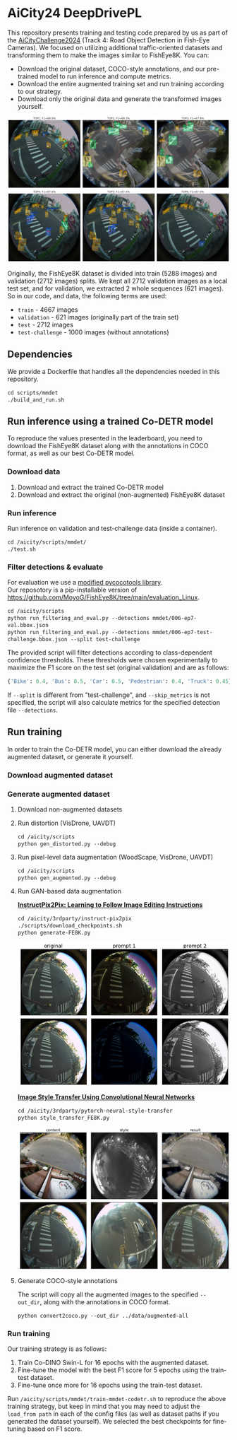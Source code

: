 # AiCity24 DeepDrivePL

This repository presents training and testing code prepared by us as part of the [AiCityChallenge2024](https://www.aicitychallenge.org) (Track 4: Road Object Detection in Fish-Eye Cameras).
We focused on utilizing additional traffic-oriented datasets and transforming them to make the images similar to FishEye8K. You can:
- Download the original dataset, COCO-style annotations, and our pre-trained model to run inference and compute metrics.
- Download the entire augmented training set and run training according to our strategy.
- Download only the original data and generate the transformed images yourself.

<p align="center">
  <img src="images/res-val-TOP-6.png" alt="TOP6"/>
</p>

Originally, the FishEye8K dataset is divided into train (5288 images) and validation (2712 images) splits. We kept all 2712 validation images as a local test set, and for validation, we extracted 2 whole sequences (621 images). So in our code, and data, the following terms are used: 
- `train` - 4667 images
- `validation` - 621 images (originally part of the train set)
- `test` - 2712 images
- `test-challenge` - 1000 images (without annotations)


## Dependencies

We provide a Dockerfile that handles all the dependencies needed in this repository.
```console
cd scripts/mmdet
./build_and_run.sh
```


## Run inference using a trained Co-DETR model

To reproduce the values presented in the leaderboard, you need to download the FishEye8K dataset along with the annotations in COCO format, as well as our best Co-DETR model.


### Download data

1. Download and extract the trained Co-DETR model
2. Download and extract the original (non-augmented) FishEye8K dataset


### Run inference

Run inference on validation and test-challenge data (inside a container). 
```console
cd /aicity/scripts/mmdet/
./test.sh
```


### Filter detections & evaluate

For evaluation we use a [modified pycocotools library](https://github.com/deepdrivepl/FE8K-eval).\
Our reposotory is a pip-installable version of https://github.com/MoyoG/FishEye8K/tree/main/evaluation_Linux.

```console
cd /aicity/scripts
python run_filtering_and_eval.py --detections mmdet/006-ep7-val.bbox.json
python run_filtering_and_eval.py --detections mmdet/006-ep7-test-challenge.bbox.json --split test-challenge
```
The provided script will filter detections according to class-dependent confidence thresholds. These thresholds were chosen experimentally to maximize the F1 score on the test set (original validation) and are as follows: 
```python
{'Bike': 0.4, 'Bus': 0.5, 'Car': 0.5, 'Pedestrian': 0.4, 'Truck': 0.45}
```
If `--split` is different from "test-challenge", and `--skip_metrics` is not specified, the script will also calculate metrics for the specified detection file `--detections`.


## Run training

In order to train the Co-DETR model, you can either download the already augmented dataset, or generate it yourself.


### Download augmented dataset


### Generate augmented dataset

1. Download non-augmented datasets
2. Run distortion (VisDrone, UAVDT)
   ```console
   cd /aicity/scripts
   python gen_distorted.py --debug
   ```
4. Run pixel-level data augmentation (WoodScape, VisDrone, UAVDT)
   ```console
   cd /aicity/scripts
   python gen_augmented.py --debug
   ```
5. Run GAN-based data augmentation

   [**InstructPix2Pix: Learning to Follow Image Editing Instructions**](https://github.com/timothybrooks/instruct-pix2pix)
   ```console
   cd /aicity/3rdparty/instruct-pix2pix
   ./scripts/download_checkpoints.sh
   python generate-FE8K.py
   ```
   <img src="images/train-aug-FE8K-pix2pix-v2.png" alt="pix2pix" width="600"/>

   
   [**Image Style Transfer Using Convolutional Neural Networks**](https://github.com/gordicaleksa/pytorch-neural-style-transfer)
   ```console
   cd /aicity/3rdparty/pytorch-neural-style-transfer
   python style_transfer_FE8K.py
   ```
   <img src="images/train-aug-FE8K.png" alt="style transfer" width="600"/>
   
   
3. Generate COCO-style annotations

   The script will copy all the augmented images to the specified `--out_dir`, along with the annotations in COCO format. 
   ```console
   python convert2coco.py --out_dir ../data/augmented-all
   ```

   
### Run training

Our training strategy is as follows:
1. Train Co-DINO Swin-L for 16 epochs with the augmented dataset.
2. Fine-tune the model with the best F1 score for 5 epochs using the train-test dataset.
3. Fine-tune once more for 16 epochs using the train-test dataset.

Run `/aicity/scripts/mmdet/train-mmdet-codetr.sh` to reproduce the above training strategy, but keep in mind that you may need to adjust the `load_from path` in each of the config files (as well as dataset paths if you generated the dataset yourself). We selected the best checkpoints for fine-tuning based on F1 score.

